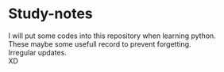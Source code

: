 # Study-notes
I will put some codes into this repository when learning python.<br>
These maybe some usefull record to prevent forgetting.<br>
Irregular updates. <br>
        XD
